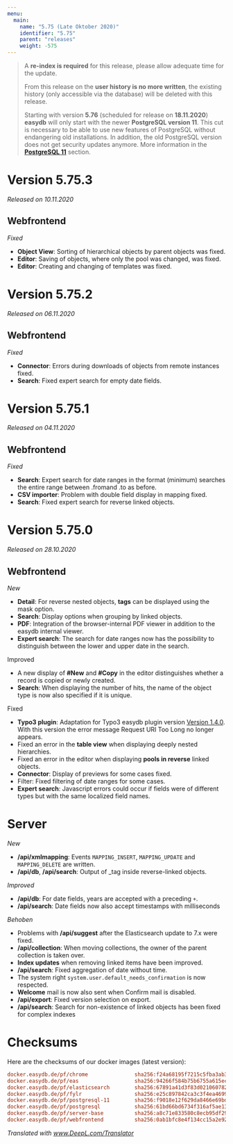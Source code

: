 ```yaml
---
menu:
  main:
    name: "5.75 (Late Oktober 2020)"
    identifier: "5.75"
    parent: "releases"
    weight: -575
---
```


> A **re-index is required** for this release, please allow adequate time for the update. 
>
> From this release on the **user history is no more written**, the existing history (only accessible via the database) will be deleted with this release.
>
> Starting with version **5.76** (scheduled for release on **18.11.2020**) **easydb** will only start with the newer **PostgreSQL version 11**. This cut is necessary to be able to use new features of PostgreSQL without endangering old installations. In addition, the old PostgreSQL version does not get security updates anymore. More information in the **[PostgreSQL 11](../5.73#postgres-11)** section.

# Version 5.75.3

*Released on 10.11.2020*

## Webfrontend

*Fixed*

* **Object View**: Sorting of hierarchical objects by parent objects was fixed.
* **Editor**: Saving of objects, where only the pool was changed, was fixed.
* **Editor**: Creating and changing of templates was fixed.

# Version 5.75.2

*Released on 06.11.2020*

## Webfrontend

*Fixed*

* **Connector**: Errors during downloads of objects from remote instances fixed.
* **Search**: Fixed expert search for empty date fields.

# Version 5.75.1

*Released on 04.11.2020*

## Webfrontend

*Fixed*

- **Search**: Expert search for date ranges in the format (minimum) searches the entire range between .fromand .to as before.
- **CSV importer**: Problem with double field display in mapping fixed.
- **Search**: Fixed expert search for reverse linked objects.

# Version 5.75.0

*Released on 28.10.2020*

## Webfrontend

*New*

- **Detail**: For reverse nested objects, **tags** can be displayed using the mask option.
- **Search**: Display options when grouping by linked objects.
- **PDF**: Integration of the browser-internal PDF viewer in addition to the easydb internal viewer.
- **Expert search**: The search for date ranges now has the possibility to distinguish between the lower and upper date in the search.

Improved

- A new display of **#New** and **#Copy** in the editor distinguishes whether a record is copied or newly created.
- **Search**: When displaying the number of hits, the name of the object type is now also specified if it is unique.

Fixed

- **Typo3 plugin**: Adaptation for Typo3 easydb plugin version [Version 1.4.0](https://docs.typo3.org/p/easydb/typo3-integration/1.4/en-us/AdministratorManual/). With this version the error message Request URI Too Long no longer appears.
- Fixed an error in the **table view** when displaying deeply nested hierarchies.
- Fixed an error in the editor when displaying **pools in reverse** linked objects.
- **Connector**: Display of previews for some cases fixed.
- Filter: Fixed filtering of date ranges for some cases.
- **Expert search**: Javascript errors could occur if fields were of different types but with the same localized field names.

# Server

*New*

- **/api/xmlmapping**: Events `MAPPING_INSERT`, `MAPPING_UPDATE` and `MAPPING_DELETE` are written.
- **/api/db**, **/api/search**: Output of _tag inside reverse-linked objects.

*Improved*

- **/api/db**: For date fields, years are accepted with a preceding `+`.
- **/api/search**: Date fields now also accept timestamps with milliseconds

*Behoben*

- Problems with **/api/suggest** after the Elasticsearch update to 7.x were fixed.
- **/api/collection**: When moving collections, the owner of the parent collection is taken over.
- **Index updates** when removing linked items have been improved.
- **/api/search**: Fixed aggregation of date without time.
- The system right `system.user.default_needs_confirmation` is now respected.
- **Welcome** mail is now also sent when Confirm mail is disabled.
- **/api/export**: Fixed version selection on export.
- **/api/search**: Search for non-existence of linked objects has been fixed for complex indexes

# Checksums

Here are the checksums of our docker images (latest version):

```ini
docker.easydb.de/pf/chrome               sha256:f24a68195f7215c5fba3ab3d0dca910ead74cc6659a5b2b3cdf8fe912d8d10e2
docker.easydb.de/pf/eas                  sha256:94266f584b75b6755a615ecb0141626c00265d7419747e883b7ab80878d715dc
docker.easydb.de/pf/elasticsearch        sha256:67891a41d3f83d0210607826957fc3f0469ab276b113fd49fd9911a28da451ab
docker.easydb.de/pf/fylr                 sha256:e25c897842ca3c3f4ea4699729655bd5b8aa2f5314d87b27c9e1c8520ffcf4b0
docker.easydb.de/pf/postgresql-11        sha256:f9018e12f629da8466e69bdf9ea01b17b1a73413b297ddf600bff7c5f8ad6b7e
docker.easydb.de/pf/postgresql           sha256:61bd66bd6734f316af5ae139946b83d085ebe1a310450805d5456201692f5fed
docker.easydb.de/pf/server-base          sha256:a8c71e833580c8ecb95df29fa2a55b2da82c3a6875711839beccc0fd97be1af4
docker.easydb.de/pf/webfrontend          sha256:0ab1bfc8e4f134cc15a2e92f3ef20e0a5facf0ba5ef5d114bd55b33e30396e42
```

*Translated with www.DeepL.com/Translator*

